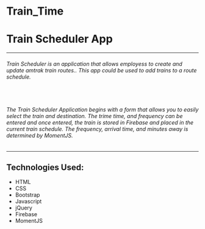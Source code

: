 # Train_Time
<h1>Train Scheduler App</h1>
<hr>
<h6>Train Scheduler is an application that allows employess to create and update amtrak train routes.. This app could be used to add trains to a route schedule.</h6>
<br>
<h6>The Train Scheduler Application begins with a form that allows you to easily select the train and destination. The trime time, and frequency can be entered and once entered, the train is stored in Firebase and placed in the current train schedule. The frequency, arrival time, and minutes away is determined by MomentJS.</h6>
<hr>
<h2>Technologies Used:</h2>
<ul>
  <li>HTML</li>
  <li>CSS</li>
  <li>Bootstrap</li>
  <li>Javascript</li>
  <li>jQuery</li>
  <li>Firebase</li>
  <li>MomentJS</li>
</ul>